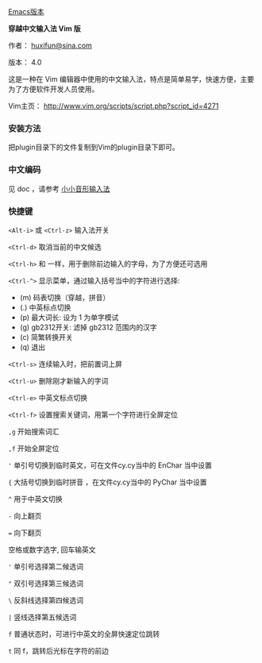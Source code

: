[Emacs版本](https://github.com/cy2081/cyim-emacs)

**穿越中文输入法 Vim 版**

作者： huxifun@sina.com

版本： 4.0

这是一种在 Vim 编辑器中使用的中文输入法，特点是简单易学，快速方便，主要为了方便软件开发人员使用。

Vim主页： <http://www.vim.org/scripts/script.php?script_id=4271>

### 安装方法

把plugin目录下的文件复制到Vim的plugin目录下即可。

### 中文编码

见 doc ，请参考 [小小音形输入法](http://xxyx.ys168.com/)

### 快捷键

`<Alt-i>` 或 `<Ctrl-z>` 输入法开关

`<Ctrl-d>` 取消当前的中文候选

`<Ctrl-h>` 和 <Backspace> 一样，用于删除前边输入的字母，为了方便还可选用<Ctrl-Space>

`<Ctrl-^>` 显示菜单，通过输入括号当中的字符进行选择:

* (m) 码表切换（穿越，拼音）
* (.) 中英标点切换
* (p) 最大词长: 设为 1 为单字模试
* (g) gb2312开关: 滤掉 gb2312 范围内的汉字
* (c) 简繁转换开关
* (q) 退出

`<Ctrl-s>` 连续输入时，把前置词上屏

`<Ctrl-u>` 删除刚才新输入的字词

`<Ctrl-e>` 中英文标点切换

`<Ctrl-f>` 设置搜索关键词，用第一个字符进行全屏定位

`,g` 开始搜索词汇

`,f` 开始全屏定位

`'` 单引号切换到临时英文，可在文件cy.cy当中的 EnChar 当中设置

`{` 大括号切换到临时拼音 ，在文件cy.cy当中的 PyChar 当中设置

`^` 用于中英文切换

`-` 向上翻页

`=` 向下翻页

空格或数字选字, 回车输英文

`'` 单引号选择第二候选词

`"` 双引号选择第三候选词

`\` 反斜线选择第四候选词

`|` 竖线选择第五候选词

`f` 普通状态时，可进行中英文的全屏快速定位跳转

`t` 同 f，跳转后光标在字符的前边

